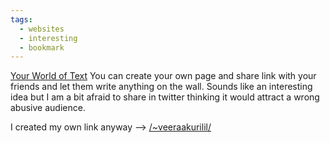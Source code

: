 ```yaml
---
tags:
  - websites
  - interesting
  - bookmark
---
```

[Your World of Text](https://www.yourworldoftext.com/) You can create your own page and share link with your friends and let them write anything on the wall. Sounds like an interesting idea but I am a bit afraid to share in twitter thinking it would attract a wrong abusive audience. 

I created my own link anyway --> [/\~veeraakurilil/](https://www.yourworldoftext.com/~veeraakurilil) 